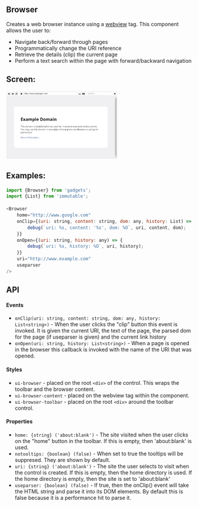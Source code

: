 <a name="module_Browser"></a>

## Browser
Creates a web browser instance using a [webview](https://electron.atom.io/docs/api/webview-tag/)
tag.  This component allows the user to:

- Navigate back/forward through pages
- Programmatically change the URI reference
- Retrieve the details (clip) the current page
- Perform a text search within the page with forward/backward navigation

## Screen:
<img src="https://github.com/jmquigley/gadgets/blob/master/images/browser.png" width="60%" />

## Examples:

```javascript
import {Browser} from 'gadgets';
import {List} from 'immutable';

<Browser
    home="http://www.google.com"
    onClip={(uri: string, content: string, dom: any, history: List) => {
        debug(`uri: %s, content: '%s', dom: %O`, uri, content, dom);
    }}
    onOpen={(uri: string, history: any) => {
        debug(`uri: %s, history: %O`, uri, history);
    }}
    uri="http://www.example.com"
    useparser
/>
```

## API
#### Events
- `onClip(uri: string, content: string, dom: any, history: List<string>)` -
When the user clicks the "clip" button this event is invoked.  It is
given the current URI, the text of the page, the parsed dom for the page
(if useparser is given) and the current link history
- `onOpen(uri: string, history: List<string>)` - When a page is opened in the
browser this callback is invoked with the name of the URI that was opened.

#### Styles
- `ui-browser` - placed on the root `<div>` of the control.  This wraps the toolbar
and the browser content.
- `ui-browser-content` - placed on the webview tag within the component.
- `ui-browser-toolbar` - placed on the root `<div>` around the toolbar control.

#### Properties
- `home: {string} ('about:blank')` - The site visited when the user clicks on the
"home" button in the toolbar.  If this is empty, then 'about:blank' is used.
- `notooltips: {boolean} (false)` - When set to true the tooltips will be suppresed.
They are shown by default.
- `uri: {string} ('about:blank')` - The site the user selects to visit when the control
is created. If this is empty, then the home directory is used.  If the home directory
is empty, then the site is set to 'about:blank'
- `useparser: {boolean} (false)` - If true, then the onClip() event will take the
HTML string and parse it into its DOM elements.  By default this is false because it
is a performance hit to parse it.

